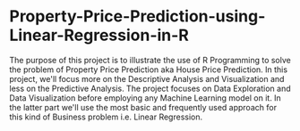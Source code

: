 # Property-Price-Prediction-using-Linear-Regression-in-R
The purpose of this project is to illustrate the use of R Programming to solve the problem of Property Price Prediction aka House Price Prediction. In this project, we'll focus more on the Descriptive Analysis and Visualization and less on the Predictive Analysis. The project focuses on Data Exploration and Data Visualization before employing any Machine Learning model on it. In the latter part we'll use the most basic and frequently used approach for this kind of Business problem i.e. Linear Regression.
